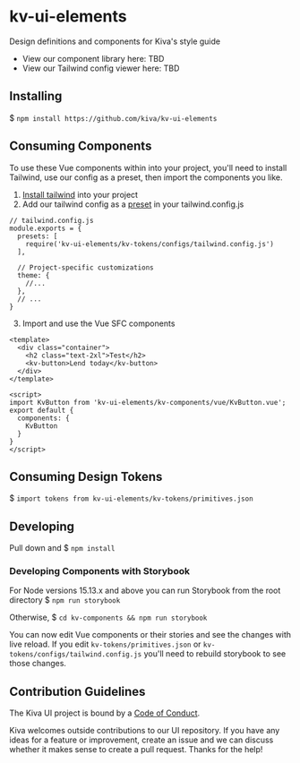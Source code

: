 # kv-ui-elements
Design definitions and components for Kiva's style guide
* View our component library here: TBD
* View our Tailwind config viewer here: TBD

## Installing
$ `npm install https://github.com/kiva/kv-ui-elements`
## Consuming Components
To use these Vue components within into your project, you'll need to install Tailwind, use our config as a preset, then import the components you like.

1. [Install tailwind](https://tailwindcss.com/docs/installation) into your project
2. Add our tailwind config as a [preset](https://tailwindcss.com/docs/configuration#presets) in your tailwind.config.js
```
// tailwind.config.js
module.exports = {
  presets: [
    require('kv-ui-elements/kv-tokens/configs/tailwind.config.js')
  ],

  // Project-specific customizations
  theme: {
    //...
  },
  // ...
}
```
3. Import and use the Vue SFC components
```
<template>
  <div class="container">
    <h2 class="text-2xl">Test</h2>
    <kv-button>Lend today</kv-button>
  </div>
</template>

<script>
import KvButton from 'kv-ui-elements/kv-components/vue/KvButton.vue';
export default {
  components: {
    KvButton
  }
}
</script>
```
## Consuming Design Tokens
$ `import tokens from kv-ui-elements/kv-tokens/primitives.json`

## Developing
Pull down and $ `npm install`

### Developing Components with Storybook
For Node versions 15.13.x and above you can run Storybook from the root directory
$ `npm run storybook`

Otherwise,
$ `cd kv-components && npm run storybook`

You can now edit Vue components or their stories and see the changes with live reload. If you edit `kv-tokens/primitives.json` or `kv-tokens/configs/tailwind.config.js` you'll need to rebuild storybook to see those changes.


## Contribution Guidelines
The Kiva UI project is bound by a [Code of Conduct](https://github.com/kiva/ui/blob/master/code_of_conduct.md).

Kiva welcomes outside contributions to our UI repository. If you have any ideas for a feature or improvement, create an issue and we can discuss whether it makes sense to create a pull request. Thanks for the help!
